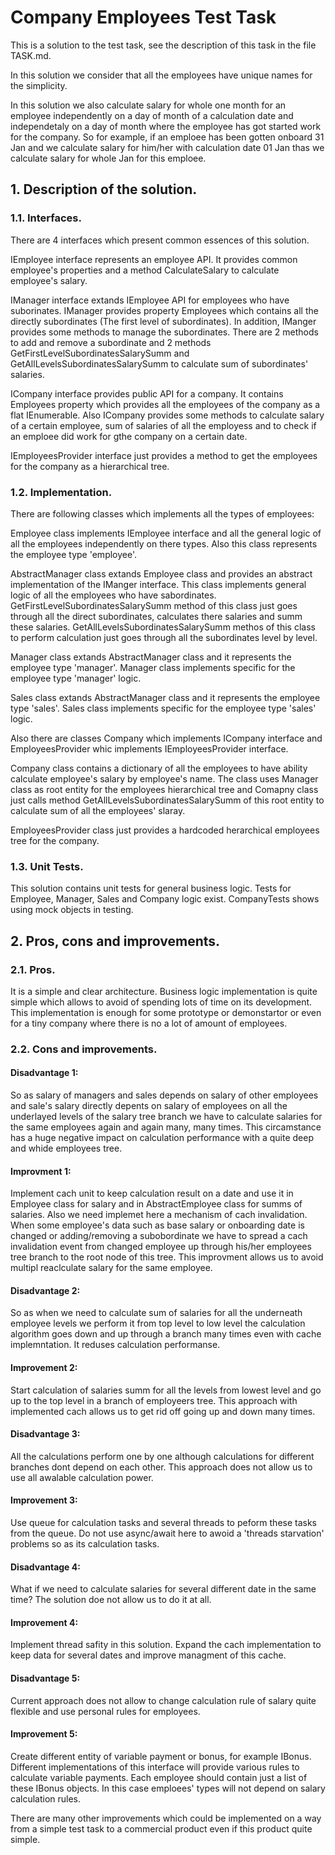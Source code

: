 # Company Employees Test Task
This is a solution to the test task, see the description of this task in the file TASK.md.

In this solution we consider that all the employees have unique names for the simplicity.

In this solution we also calculate salary for whole one month for an employee independently on a day of month of a calculation date and independetaly on a day of month where the employee has got started work for the company. So for example, if an emploee has been gotten onboard 31 Jan and we calculate salary for him/her with calculation date 01 Jan thas we calculate salary for whole Jan for this emploee.

## 1. Description of the solution.
### 1.1. Interfaces.
There are 4 interfaces which present common essences of this solution.

IEmployee interface represents an employee API. It provides common employee's properties and a method CalculateSalary to calculate employee's salary.

IManager interface extands IEmployee API for employees who have suborinates. IManager provides property Employees which contains all the directly subordinates (The first level of subordinates). In addition, IManger provides some methods to manage the subordinates. There are 2 methods to add and remove a subordinate and 2 methods GetFirstLevelSubordinatesSalarySumm and GetAllLevelsSubordinatesSalarySumm to calculate sum of subordinates' salaries.

ICompany interface provides public API for a company. It contains Employees property which provides all the employees of the company as a flat IEnumerable. Also ICompany provides some methods to calculate salary of a certain employee, sum of salaries of all the employess and to check if an emploee did work for gthe company on a certain date.

IEmployeesProvider interface just provides a method to get the employees for the company as a hierarchical tree.

### 1.2. Implementation.
There are following classes which implements all the types of employees:

Employee class implements IEmployee interface and all the general logic of all the employees independently on there types. Also this class represents the employee type 'employee'.

AbstractManager class extands Employee class and provides an abstract implementation of the IManger interface. This class implements general logic of all the employees who have sabordinates. GetFirstLevelSubordinatesSalarySumm method of this class just goes through all the direct subordinates, calculates there salaries and summ these salaries. GetAllLevelsSubordinatesSalarySumm methos of this class to perform calculation just goes through all the subordinates level by level.

Manager class extands AbstractManager class and it represents the employee type 'manager'. Manager class implements specific for the employee type 'manager' logic.

Sales class extands AbstractManager class and it represents the employee type 'sales'. Sales class implements specific for the employee type 'sales' logic.

Also there are classes Company which implements ICompany interface and EmployeesProvider whic implements IEmployeesProvider interface.

Company class contains a dictionary of all the employees to have ability calculate employee's salary by employee's name. The class uses Manager class as root entity for the employees hierarchical tree and Comapny class just calls method GetAllLevelsSubordinatesSalarySumm of this root entity to calculate sum of all the employees' slaray.

EmployeesProvider class just provides a hardcoded herarchical employees tree for the company.

### 1.3. Unit Tests.
This solution contains unit tests for general business logic. Tests for Employee, Manager, Sales and Company logic exist. CompanyTests shows using mock objects in testing.

## 2. Pros, cons and improvements.
### 2.1. Pros.
It is a simple and clear architecture. Business logic implementation is quite simple which allows to avoid of spending lots of time on its development. This implementation is enough for some prototype or demonstartor or even for a tiny company where there is no a lot of amount of employees.

### 2.2. Cons and improvements.
#### Disadvantage 1:
So as salary of managers and sales depends on salary of other employees and sale's salary directly depents on salary of employees on all the underlayed levels of the salary tree branch we have to calculate salaries for the same employees again and again many, many times. This circamstance has a huge negative impact on calculation performance with a quite deep and whide employees tree.
#### Improvment 1:
Implement cach unit to keep calculation result on a date and use it in Employee class for salary and  in AbstractEmployee class for summs of salaries. Also we need implemet here a mechanism of cach invalidation. When some employee's data such as base salary or onboarding date is changed or adding/removing a subobordinate we have to spread a cach invalidation event from changed employee up through his/her employees tree branch to the root node of this tree.
This improvment allows us to avoid multipl reaclculate salary for the same employee.
#### Disadvantage 2:
So as when we need to calculate sum of salaries for all the underneath employee levels we perform it from top level to low level the calculation algorithm goes down and up through a branch many times even with cache implemntation. It reduses calculation performanse.
#### Improvement 2:
Start calculation of salaries summ for all the levels from lowest level and go up to the top level in a branch of employeers tree. This approach with implemented cach allows us to get rid off going up and down many times.
#### Disadvantage 3:
All the calculations perform one by one although calculations for different branches dont depend on each other. This approach does not allow us to use all awalable calculation power.
#### Improvement 3:
Use queue for calculation tasks and several threads to peform these tasks from the queue. Do not use async/await here to awoid a 'threads starvation' problems so as its calculation tasks.
#### Disadvantage 4:
What if we need to calculate salaries for several different date in the same time? The solution doe not allow us to do it at all.
#### Improvement 4:
Implement thread safity in this solution. Expand the cach implementation to keep data for several dates and  improve managment of this cache.
#### Disadvantage 5:
Current approach does not allow to change calculation rule of salary quite flexible and use personal rules for employees.
#### Improvement 5:
Create different entity of variable payment  or bonus, for example IBonus. Different implementations of this interface will provide various rules to calculate variable payments. Each employee should contain just a list of these IBonus objects. In this case emploees' types will not depend on salary calculation rules. 

There are many other improvements which could be implemented on a way from a simple test task to a commercial product even if this product quite simple.
